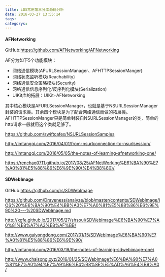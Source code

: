 ```yaml
---
title: iOS常用第三分库源码分析
date: 2018-03-27 13:55:14
tags:
categorys:
---
```


#### AFNetworking

GitHub:https://github.com/AFNetworking/AFNetworking

AF分为如下5个功能模块：

- 网络通信模块(AFURLSessionManager、AFHTTPSessionManger)
- 网络状态监听模块(Reachability)
- 网络通信安全策略模块(Security)
- 网络通信信息序列化/反序列化模块(Serialization)
- UIKit库的拓展：UIKit+AFNetworking

其中核心模块是AFURLSessionManager，也就是基于NSURLSessionManager封装的请求类。其余四个模块是为了配合网络通信而做的拓展类。AFHTTPSessionManger只是简单封装自NSURLSessionManager的类，简单的http请求一般就用这个类就足够了。

https://github.com/swiftcafex/NSURLSessionSamples

http://imtangqi.com/2016/04/01/from-nsurlconnection-to-nsurlsession/

http://imtangqi.com/2016/05/05/the-notes-of-learning-afnetworking-one/

https://renchao0711.github.io/2017/08/25/AFNetWorking%E6%BA%90%E7%A0%81%E5%88%86%E6%9E%90(%E4%B8%80)/



#### SDWebImage

GitHub:https://github.com/rs/SDWebImage

https://github.com/Draveness/analyze/blob/master/contents/SDWebImage/iOS%20%E6%BA%90%E4%BB%A3%E7%A0%81%E5%88%86%E6%9E%90%20---%20SDWebImage.md

http://xgfe.github.io/2017/05/27/shsoul/SDWebImage%E6%BA%90%E7%A0%81%E8%A7%A3%E8%AF%BB/

http://www.guiyongdong.com/2017/01/15/SDWebImage%E6%BA%90%E7%A0%81%E5%88%86%E6%9E%90/

http://imtangqi.com/2016/03/19/the-notes-of-learning-sdwebimage-one/

http://www.chaisong.xyz/2016/01/25/SDWebImage%E6%BA%90%E7%A0%81%E7%A0%94%E7%A9%B6%E4%B8%8E%E5%AD%A6%E4%B9%A0/

